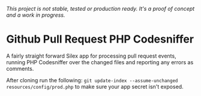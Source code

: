 *This project is not stable, tested or production ready. It's a proof of concept and a work in progress.*

# Github Pull Request PHP Codesniffer

A fairly straight forward Silex app for processing pull request events, running PHP Codesniffer over the changed files and reporting any errors as comments.

After cloning run the following: `git update-index --assume-unchanged resources/config/prod.php` to make sure your app secret isn't exposed.